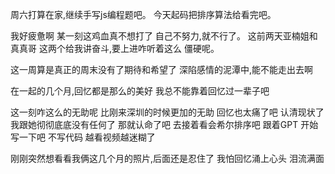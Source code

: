 周六打算在家,继续手写js编程题吧。
今天起码把排序算法给看完吧。

我好疲惫啊 某一刻这鸡血真不想打了
自己不努力,就不行了。
这前两天亚楠姐和真真哥 这两个给我讲奋斗,要上进咋听着这么
僵硬呢。

这一周算是真正的周末没有了期待和希望了
深陷感情的泥潭中,能不能走出去啊

在一起的几个月,回忆都是那么的美好
我总不能靠着回忆过一辈子吧

这一刻咋这么的无助呢
比刚来深圳的时候更加的无助
回忆也太痛了吧
认清现状了 我跟她彻彻底底没有任何了
那就认命了吧
去接着看会希尔排序吧
跟着GPT 开始写一下吧 不写代码 越看视频越迷糊了

刚刚突然想看看我俩这几个月的照片,后面还是忍住了 我怕回忆涌上心头
泪流满面